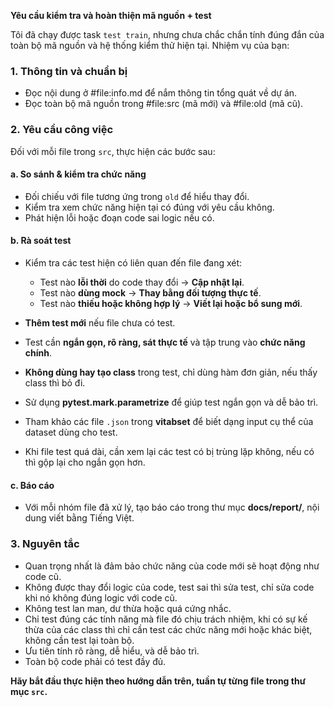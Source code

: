 **Yêu cầu kiểm tra và hoàn thiện mã nguồn + test**

Tôi đã chạy được task `test train`, nhưng chưa chắc chắn tính đúng đắn của toàn bộ mã nguồn và hệ thống kiểm thử hiện tại. Nhiệm vụ của bạn:

### 1. **Thông tin và chuẩn bị**

* Đọc nội dung ở #file:info.md  để nắm thông tin tổng quát về dự án.
* Đọc toàn bộ mã nguồn trong #file:src  (mã mới) và #file:old  (mã cũ).

### 2. **Yêu cầu công việc**

Đối với mỗi file trong `src`, thực hiện các bước sau:

#### a. **So sánh & kiểm tra chức năng**

* Đối chiếu với file tương ứng trong `old` để hiểu thay đổi.
* Kiểm tra xem chức năng hiện tại có đúng với yêu cầu không.
* Phát hiện lỗi hoặc đoạn code sai logic nếu có.

#### b. **Rà soát test**

* Kiểm tra các test hiện có liên quan đến file đang xét:

  * Test nào **lỗi thời** do code thay đổi → **Cập nhật lại**.
  * Test nào **dùng mock** → **Thay bằng đối tượng thực tế**.
  * Test nào **thiếu hoặc không hợp lý** → **Viết lại hoặc bổ sung mới**.

* **Thêm test mới** nếu file chưa có test.

* Test cần **ngắn gọn, rõ ràng, sát thực tế** và tập trung vào **chức năng chính**.

* **Không dùng hay tạo class** trong test, chỉ dùng hàm đơn giản, nếu thấy class thì bỏ đi. 

* Sử dụng **pytest.mark.parametrize** để giúp test ngắn gọn và dễ bảo trì.

* Tham khảo các file `.json` trong **vitabset** để biết dạng input cụ thể của dataset dùng cho test.

* Khi file test quá dài, cần xem lại các test có bị trùng lặp không, nếu có thì gộp lại cho ngắn gọn hơn.

#### c. **Báo cáo**

* Với mỗi nhóm file đã xử lý, tạo báo cáo trong thư mục **docs/report/**, nội dung viết bằng Tiếng Việt.

### 3. **Nguyên tắc**

* Quan trọng nhất là đảm bảo chức năng của code mới sẽ hoạt động như code cũ.
* Không được thay đổi logic của code, test sai thì sửa test, chỉ sửa code khi nó không đúng logic với code cũ.
* Không test lan man, dư thừa hoặc quá cứng nhắc.
* Chỉ test đúng các tính năng mà file đó chịu trách nhiệm, khi có sự kế thừa của các class thì chỉ cần test các chức năng mới hoặc khác biệt, không cần test lại toàn bộ.
* Ưu tiên tính rõ ràng, dễ hiểu, và dễ bảo trì.
* Toàn bộ code phải có test đầy đủ.

**Hãy bắt đầu thực hiện theo hướng dẫn trên, tuần tự từng file trong thư mục `src`.**
